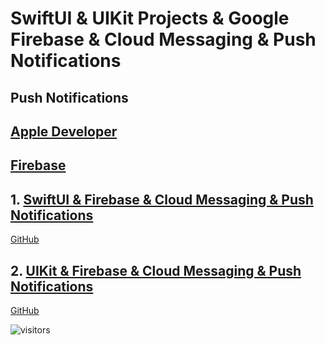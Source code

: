 # SwiftUI & UIKit Projects & Google Firebase & Cloud Messaging & Push Notifications

## Push Notifications

## [Apple Developer](https://developer.apple.com)
## [Firebase](https://firebase.google.com/)

## 1. [SwiftUI & Firebase & Cloud Messaging & Push Notifications](https://github.com/PetroOnishchuk/Firebase-Google-SwiftUI-UIKit-Push-Notifications/tree/master/SwiftUIandFirebaseAndPushNotifications01)  

[GitHub](https://github.com/PetroOnishchuk/Firebase-Google-SwiftUI-UIKit-Push-Notifications/tree/master/SwiftUIandFirebaseAndPushNotifications01)  

## 2. [UIKit & Firebase & Cloud Messaging & Push Notifications](https://github.com/PetroOnishchuk/Firebase-Google-SwiftUI-UIKit-Push-Notifications/tree/master/UIKitAndFirebaseAndPushNotifications01/UIKitAndFirebaseAndPushNotifications01)  
[GitHub](https://github.com/PetroOnishchuk/Firebase-Google-SwiftUI-UIKit-Push-Notifications/tree/master/UIKitAndFirebaseAndPushNotifications01/UIKitAndFirebaseAndPushNotifications01)  


![visitors](https://visitor-badge.glitch.me/badge?page_id=petroonishchuk.petroonishchuk)

